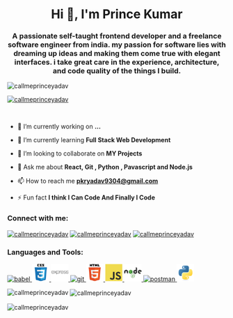 <h1 align="center">Hi 👋, I'm Prince Kumar</h1>
<h3 align="center">A passionate self-taught frontend developer and a freelance software engineer from india. my passion for software lies with dreaming up ideas and making them come true with elegant interfaces. i take great care in the experience, architecture, and code quality of the things I build.</h3>

<p align="left"> <img src="https://komarev.com/ghpvc/?username=callmeprinceyadav&label=Profile%20views&color=0e75b6&style=flat" alt="callmeprinceyadav" /> </p>

<p align="left"> <a href="https://github.com/ryo-ma/github-profile-trophy"><img src="https://github-profile-trophy.vercel.app/?username=callmeprinceyadav"&theme=juicyfresh alt="callmeprinceyadav" /></a> </p>


<p align="left"> <a href="https://twitter.com/" target="blank"><img src="https://img.shields.io/twitter/follow/?logo=twitter&style=for-the-badge" alt="" /></a> </p>

- 🔭 I’m currently working on **...**

- 🌱 I’m currently learning **Full Stack Web Development**

- 👯 I’m looking to collaborate on **MY Projects**

- 💬 Ask me about **React, Git , Python , Pavascript and Node.js**

- 📫 How to reach me **pkryadav9304@gmail.com**

- ⚡ Fun fact **I think I Can Code And Finally I Code**

<h3 align="left">Connect with me:</h3>
<p align="left">
<a href="https://codepen.io/callmeprinceyadav" target="blank"><img align="center" src="https://raw.githubusercontent.com/rahuldkjain/github-profile-readme-generator/master/src/images/icons/Social/codepen.svg" alt="callmeprinceyadav" height="30" width="40" /></a>
<a href="https://linkedin.com/in/callmeprinceyadav" target="blank"><img align="center" src="https://raw.githubusercontent.com/rahuldkjain/github-profile-readme-generator/master/src/images/icons/Social/linked-in-alt.svg" alt="callmeprinceyadav" height="30" width="40" /></a>
<a href="https://instagram.com/callmeprinceyadav" target="blank"><img align="center" src="https://raw.githubusercontent.com/rahuldkjain/github-profile-readme-generator/master/src/images/icons/Social/instagram.svg" alt="callmeprinceyadav" height="30" width="40" /></a>
</p>

<h3 align="left">Languages and Tools:</h3>
<p align="left"> <a href="https://babeljs.io/" target="_blank" rel="noreferrer"> <img src="https://www.vectorlogo.zone/logos/babeljs/babeljs-icon.svg" alt="babel" width="40" height="40"/> </a> <a href="https://www.w3schools.com/css/" target="_blank" rel="noreferrer"> <img src="https://raw.githubusercontent.com/devicons/devicon/master/icons/css3/css3-original-wordmark.svg" alt="css3" width="40" height="40"/> </a> <a href="https://expressjs.com" target="_blank" rel="noreferrer"> <img src="https://raw.githubusercontent.com/devicons/devicon/master/icons/express/express-original-wordmark.svg" alt="express" width="40" height="40"/> </a> <a href="https://git-scm.com/" target="_blank" rel="noreferrer"> <img src="https://www.vectorlogo.zone/logos/git-scm/git-scm-icon.svg" alt="git" width="40" height="40"/> </a> <a href="https://www.w3.org/html/" target="_blank" rel="noreferrer"> <img src="https://raw.githubusercontent.com/devicons/devicon/master/icons/html5/html5-original-wordmark.svg" alt="html5" width="40" height="40"/> </a> <a href="https://developer.mozilla.org/en-US/docs/Web/JavaScript" target="_blank" rel="noreferrer"> <img src="https://raw.githubusercontent.com/devicons/devicon/master/icons/javascript/javascript-original.svg" alt="javascript" width="40" height="40"/> </a> <a href="https://nodejs.org" target="_blank" rel="noreferrer"> <img src="https://raw.githubusercontent.com/devicons/devicon/master/icons/nodejs/nodejs-original-wordmark.svg" alt="nodejs" width="40" height="40"/> </a> <a href="https://postman.com" target="_blank" rel="noreferrer"> <img src="https://www.vectorlogo.zone/logos/getpostman/getpostman-icon.svg" alt="postman" width="40" height="40"/> </a> <a href="https://www.python.org" target="_blank" rel="noreferrer"> <img src="https://raw.githubusercontent.com/devicons/devicon/master/icons/python/python-original.svg" alt="python" width="40" height="40"/> </a> </p>

<p><img align="left" src="https://github-readme-stats.vercel.app/api/top-langs?username=callmeprinceyadav&show_icons=true&locale=en&layout=compact" alt="callmeprinceyadav" /></p>

<p>&nbsp;<img align="center" src="https://github-readme-stats.vercel.app/api?username=callmeprinceyadav&show_icons=true&locale=en" alt="callmeprinceyadav" /></p>

<p><img align="center" src="https://github-readme-streak-stats.herokuapp.com/?user=callmeprinceyadav&" alt="callmeprinceyadav" /></p>
